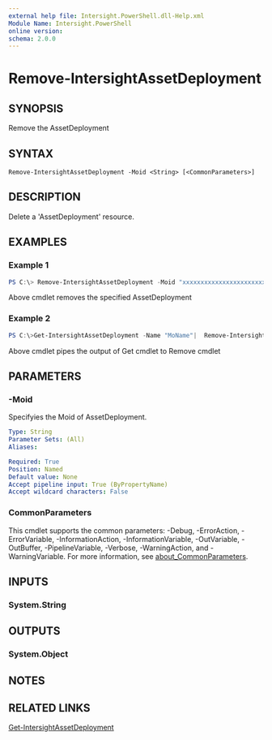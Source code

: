 ```yaml
---
external help file: Intersight.PowerShell.dll-Help.xml
Module Name: Intersight.PowerShell
online version:
schema: 2.0.0
---
```


# Remove-IntersightAssetDeployment

## SYNOPSIS
Remove the AssetDeployment

## SYNTAX

```
Remove-IntersightAssetDeployment -Moid <String> [<CommonParameters>]
```

## DESCRIPTION
Delete a &apos;AssetDeployment&apos; resource.

## EXAMPLES

### Example 1
```powershell
PS C:\> Remove-IntersightAssetDeployment -Moid "xxxxxxxxxxxxxxxxxxxxxxxxxxx"
```
Above cmdlet removes the specified AssetDeployment 

### Example 2
```powershell
PS C:\>Get-IntersightAssetDeployment -Name "MoName"|  Remove-IntersightAssetDeployment
```
Above cmdlet pipes the output of Get cmdlet to Remove cmdlet

## PARAMETERS

### -Moid
Specifyies the Moid of AssetDeployment.

```yaml
Type: String
Parameter Sets: (All)
Aliases:

Required: True
Position: Named
Default value: None
Accept pipeline input: True (ByPropertyName)
Accept wildcard characters: False
```

### CommonParameters
This cmdlet supports the common parameters: -Debug, -ErrorAction, -ErrorVariable, -InformationAction, -InformationVariable, -OutVariable, -OutBuffer, -PipelineVariable, -Verbose, -WarningAction, and -WarningVariable. For more information, see [about_CommonParameters](http://go.microsoft.com/fwlink/?LinkID=113216).

## INPUTS

### System.String

## OUTPUTS

### System.Object
## NOTES

## RELATED LINKS

[Get-IntersightAssetDeployment](./Get-IntersightAssetDeployment.md)

